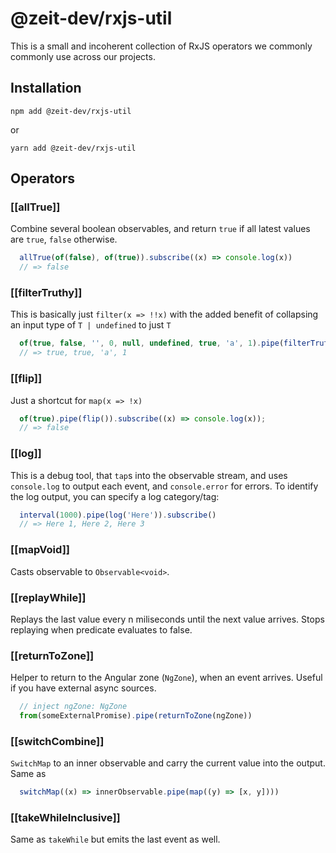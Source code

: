 # @zeit-dev/rxjs-util

This is a small and incoherent collection of RxJS operators we commonly
commonly use across our projects.

## Installation

```shell
npm add @zeit-dev/rxjs-util
```
or
```shell
yarn add @zeit-dev/rxjs-util
```

## Operators

### [[allTrue]]

Combine several boolean observables, and return `true` if 
all latest values are `true`, `false` otherwise.

```typescript
  allTrue(of(false), of(true)).subscribe((x) => console.log(x))
  // => false
``` 

### [[filterTruthy]] 

This is basically just `filter(x => !!x)` with the 
added benefit of collapsing an input type of `T | undefined` to just `T`

```typescript
  of(true, false, '', 0, null, undefined, true, 'a', 1).pipe(filterTruthy()).subscribe((x) => console.log(x));
  // => true, true, 'a', 1
``` 

### [[flip]] 

Just a shortcut for `map(x => !x)`

```typescript
  of(true).pipe(flip()).subscribe((x) => console.log(x));
  // => false
``` 

### [[log]] 

This is a debug tool, that `tap`s into the observable stream,
and uses `console.log` to output each event, and `console.error` for
errors. To identify the log output, you can specify a log category/tag:

```typescript
  interval(1000).pipe(log('Here')).subscribe()
  // => Here 1, Here 2, Here 3
``` 

### [[mapVoid]]

Casts observable to `Observable<void>`.

### [[replayWhile]]

Replays the last value every n miliseconds until the next value arrives.
Stops replaying when predicate evaluates to false.

### [[returnToZone]]

Helper to return to the Angular zone (`NgZone`), when an event arrives.
Useful if you have external async sources.

```typescript
  // inject ngZone: NgZone
  from(someExternalPromise).pipe(returnToZone(ngZone))
```

### [[switchCombine]]

`SwitchMap` to an inner observable and carry the current value into the output.
Same as

```typescript
  switchMap((x) => innerObservable.pipe(map((y) => [x, y])))
```

### [[takeWhileInclusive]]

Same as `takeWhile` but emits the last event as well.
